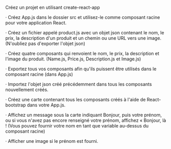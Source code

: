 Créez un projet en utilisant create-react-app

· Créez App.js dans le dossier src et utilisez-le comme composant racine pour votre application React.

· Créez un fichier appelé product.js avec un objet json contenant le nom, le prix, la description d'un produit et un chemin ou une URL vers une image. (N'oubliez pas d'exporter l'objet json)

· Créez quatre composants qui renvoient le nom, le prix, la description et l'image du produit. (Name.js, Price.js, Description.js et Image.js)

· Exportez tous vos composants afin qu'ils puissent être utilisés dans le composant racine (dans App.js)

· Importez l'objet json créé précédemment dans tous les composants nouvellement créés.

· Créez une carte contenant tous les composants créés à l'aide de React-bootstrap dans votre App.js.

· Affichez un message sous la carte indiquant Bonjour, puis votre prénom, ou si vous n'avez pas encore renseigné votre prénom, affichez « Bonjour, là ! (Vous pouvez fournir votre nom en tant que variable au-dessus du composant racine)

· Afficher une image si le prénom est fourni.
